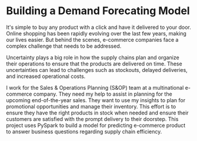 # Building a Demand Forecating Model
It's simple to buy any product with a click and have it delivered to your door. Online shopping has been rapidly evolving over the last few years, making our lives easier. But behind the scenes, e-commerce companies face a complex challenge that needs to be addressed.

Uncertainty plays a big role in how the supply chains plan and organize their operations to ensure that the products are delivered on time. These uncertainties can lead to challenges such as stockouts, delayed deliveries, and increased operational costs.

I work for the Sales & Operations Planning (S&OP) team at a multinational e-commerce company. They need my help to assist in planning for the upcoming end-of-the-year sales. They want to use my insights to plan for promotional opportunities and manage their inventory. This effort is to ensure they have the right products in stock when needed and ensure their customers are satisfied with the prompt delivery to their doorstep.
This project uses PySpark to build a model for predicting e-commerce product to answer business questions regarding supply chain efficiency.
